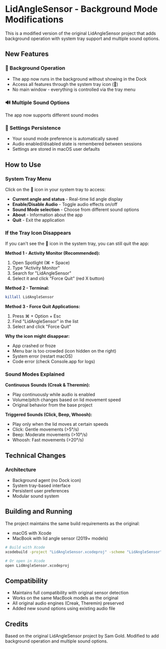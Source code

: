 # LidAngleSensor - Background Mode Modifications

This is a modified version of the original LidAngleSensor project that adds background operation with system tray support and multiple sound options.

## New Features

### 🔄 Background Operation
- The app now runs in the background without showing in the Dock
- Access all features through the system tray icon (📐)
- No main window - everything is controlled via the tray menu

### 🔊 Multiple Sound Options
The app now supports different sound modes

### 💾 Settings Persistence
- Your sound mode preference is automatically saved
- Audio enabled/disabled state is remembered between sessions
- Settings are stored in macOS user defaults

## How to Use

### System Tray Menu
Click on the 📐 icon in your system tray to access:

- **Current angle and status** - Real-time lid angle display
- **Enable/Disable Audio** - Toggle audio effects on/off
- **Sound Mode selection** - Choose from different sound options
- **About** - Information about the app
- **Quit** - Exit the application

### If the Tray Icon Disappears
If you can't see the 📐 icon in the system tray, you can still quit the app:

**Method 1 - Activity Monitor (Recommended):**
1. Open Spotlight (⌘ + Space)
2. Type "Activity Monitor" 
3. Search for "LidAngleSensor"
4. Select it and click "Force Quit" (red X button)

**Method 2 - Terminal:**
```bash
killall LidAngleSensor
```

**Method 3 - Force Quit Applications:**
1. Press ⌘ + Option + Esc
2. Find "LidAngleSensor" in the list
3. Select and click "Force Quit"

**Why the icon might disappear:**
- App crashed or froze
- Menu bar is too crowded (icon hidden on the right)
- System error (restart macOS)
- Code error (check Console.app for logs)

### Sound Modes Explained

**Continuous Sounds (Creak & Theremin):**
- Play continuously while audio is enabled
- Volume/pitch changes based on lid movement speed
- Original behavior from the base project

**Triggered Sounds (Click, Beep, Whoosh):**
- Play only when the lid moves at certain speeds
- Click: Gentle movements (>5°/s)
- Beep: Moderate movements (>10°/s) 
- Whoosh: Fast movements (>20°/s)

## Technical Changes

### Architecture
- Background agent (no Dock icon)
- System tray-based interface
- Persistent user preferences
- Modular sound system

## Building and Running

The project maintains the same build requirements as the original:
- macOS with Xcode
- MacBook with lid angle sensor (2019+ models)

```bash
# Build with Xcode
xcodebuild -project "LidAngleSensor.xcodeproj" -scheme "LidAngleSensor" -configuration Debug

# Or open in Xcode
open LidAngleSensor.xcodeproj
```

## Compatibility

- Maintains full compatibility with original sensor detection
- Works on the same MacBook models as the original
- All original audio engines (Creak, Theremin) preserved
- Added new sound options using existing audio file

## Credits

Based on the original LidAngleSensor project by Sam Gold.
Modified to add background operation and multiple sound options.
